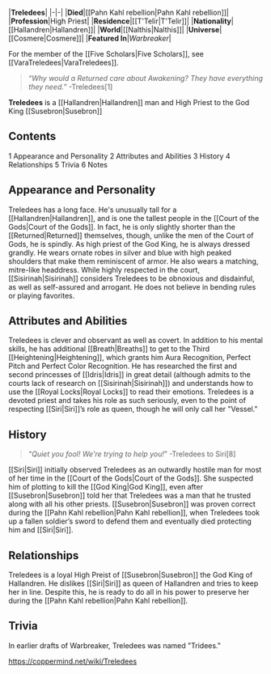 |**Treledees**|
|-|-|
|**Died**|[[Pahn Kahl rebellion\|Pahn Kahl rebellion]]|
|**Profession**|High Priest|
|**Residence**|[[T'Telir\|T'Telir]]|
|**Nationality**|[[Hallandren\|Hallandren]]|
|**World**|[[Nalthis\|Nalthis]]|
|**Universe**|[[Cosmere\|Cosmere]]|
|**Featured In**|*Warbreaker*|

For the member of the [[Five Scholars\|Five Scholars]], see [[VaraTreledees\|VaraTreledees]].
>“*Why would a Returned care about Awakening? They have everything they need.*”
\-Treledees[1]


**Treledees** is a [[Hallandren\|Hallandren]] man and High Priest to the God King [[Susebron\|Susebron]]

## Contents

1 Appearance and Personality
2 Attributes and Abilities
3 History
4 Relationships
5 Trivia
6 Notes


## Appearance and Personality
Treledees has a long face. He's unusually tall for a [[Hallandren\|Hallandren]], and is one the tallest people in the [[Court of the Gods\|Court of the Gods]]. In fact, he is only slightly shorter than the [[Returned\|Returned]] themselves, though, unlike the men of the Court of Gods, he is spindly. As high priest of the God King, he is always dressed grandly. He wears ornate robes in silver and blue with high peaked shoulders that make them reminiscent of armor. He also wears a matching, mitre-like headdress.
While highly respected in the court, [[Sisirinah\|Sisirinah]] considers Treledees to be obnoxious and disdainful, as well as self-assured and arrogant. He does not believe in bending rules or playing favorites.

## Attributes and Abilities
Treledees is clever and observant as well as covert. In addition to his mental skills, he has additional [[Breath\|Breaths]] to get to the Third [[Heightening\|Heightening]], which grants him Aura Recognition, Perfect Pitch and Perfect Color Recognition.
He has researched the first and second princesses of [[Idris\|Idris]] in great detail (although admits to the courts lack of research on [[Sisirinah\|Sisirinah]]) and understands how to use the [[Royal Locks\|Royal Locks]] to read their emotions.
Treledees is a devoted priest and takes his role as such seriously, even to the point of respecting [[Siri\|Siri]]’s role as queen, though he will only call her "Vessel."

## History
>“*Quiet you fool! We're trying to help you!*”
\-Treledees to Siri[8]


[[Siri\|Siri]] initially observed Treledees as an outwardly hostile man for most of her time in the [[Court of the Gods\|Court of the Gods]]. She suspected him of plotting to kill the [[God King\|God King]], even after [[Susebron\|Susebron]] told her that Treledees was a man that he trusted along with all his other priests.
[[Susebron\|Susebron]] was proven correct during the [[Pahn Kahl rebellion\|Pahn Kahl rebellion]], when Treledees took up a fallen soldier’s sword to defend them and eventually died protecting him and [[Siri\|Siri]].

## Relationships
Treledees is a loyal High Preist of [[Susebron\|Susebron]] the God King of Hallandren. He dislikes [[Siri\|Siri]] as queen of Hallandren and tries to keep her in line. Despite this, he is ready to do all in his power to preserve her during the [[Pahn Kahl rebellion\|Pahn Kahl rebellion]].

## Trivia
In earlier drafts of Warbreaker, Treledees was named "Tridees."



https://coppermind.net/wiki/Treledees